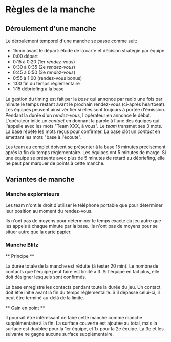 # Règles de la manche

## Déroulement d'une manche

Le déroulement temporel d'une manche se passe comme suit:

- 15min avant le départ: étude de la carte et décision stratégie par équipe
- 0:00 départ
- 0:15 à 0:20 (1er *rendez-vous*)
- 0:30 à 0:35 (2e *rendez-vous*)
- 0:45 à 0:50 (3e *rendez-vous*)
- 0:55 à 1:00 (rendez-vous bonus)
- 1:00 fin du temps réglementaire
- 1:15 débriefing à la base

La gestion du timing est fait par la *base* qui annonce par radio une fois par minute le temps restant avant le prochain rendez-vous (ci-après heartbeat). Les équipes peuvent ainsi vérifier si elles sont toujours à portée d'émission. Pendant la durée d'un *rendez-vous*, l'opérateur en annonce le début. L'opérateur initie un *contact* en donnant la parole à l'une des équipes qui l'appelle avec les mots "Team XXX, à vous". Le *team* transmet ses 3 mots. La base répète les mots reçus pour confirmer. La base clôt un *contact* en émettant les mots "base à l'écoute".

Les team au complet doivent se présenter à la base 15 minutes précisément après la fin du temps réglementaire. Les équipes ont 5 minutes de marge. Si une équipe se présente avec plus de 5 minutes de retard au débriefing, elle ne peut par marquer de points à cette manche.

## Variantes de manche

### Manche explorateurs

Les team n'ont le droit d'utiliser le téléphone portable que pour déterminer leur position au moment du rendez-vous.

Ils n'ont pas de moyens pour déterminer le temps exacte du jeu autre que les appels à chaque minute par la base.
Ils n'ont pas de moyens pour se situer autre que la carte papier.

### Manche Blitz

** Principe **

La durée totale de la manche est réduite (à tester 20 min). Le nombre de contacts que l'équipe peut faire est limité à 3. Si l'équipe en fait plus, elle doit désigner lesquels sont confirmés.

La base enregistre les contacts pendant toute la durée du jeu. Un contact doit être initié avant la fin du temps réglementaire. S'il dépasse celui-ci, il peut être terminé au-delà de la limite.

** Gain en point **

Il pourrait être intéressant de faire cette manche comme manche supplémentaire à la fin. La surface couverte est ajoutée au total, mais la surface est doublée pour la 1er équipe, et 1x pour la 2e équipe. La 3e et les suivante ne gagne aucune surface supplémentaire.